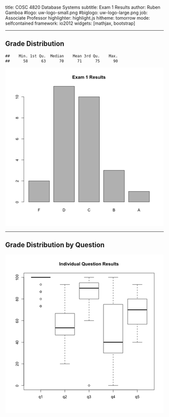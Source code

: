 title:        COSC 4820 Database Systems
subtitle:     Exam 1 Results
author:       Ruben Gamboa
#logo:         uw-logo-small.png
#biglogo:      uw-logo-large.png
job:          Associate Professor
highlighter:  highlight.js
hitheme:      tomorrow
mode:         selfcontained
framework:    io2012
widgets:      [mathjax, bootstrap]

---

<style>
.title-slide {
     background-color: #EDE0CF; /* CBE7A5; #EDE0CF; ; #CA9F9D*/
     background-image: url(assets/img/uw-logo-large.png);
     background-repeat: no-repeat;
     background-position: center top;
   }
</style>


## Grade Distribution


```
##    Min. 1st Qu.  Median    Mean 3rd Qu.    Max. 
##      58      63      70      71      75      90
```

![plot of chunk unnamed-chunk-1](assets/fig/unnamed-chunk-1.png) 

---

## Grade Distribution by Question

![plot of chunk unnamed-chunk-2](assets/fig/unnamed-chunk-2.png) 
